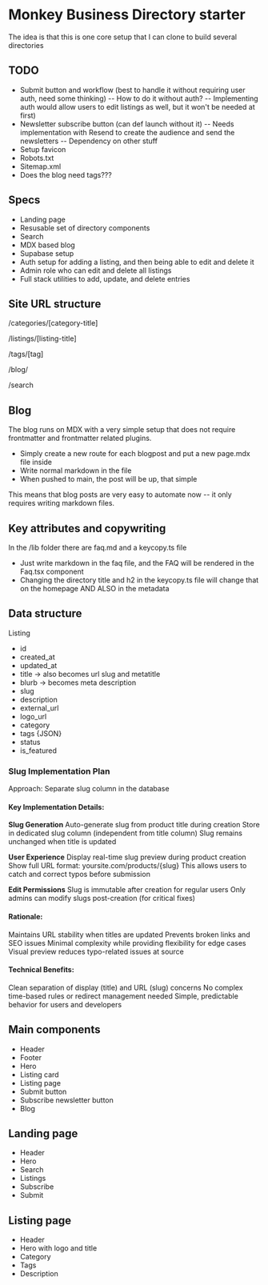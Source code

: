 # Monkey Business Directory starter
The idea is that this is one core setup that I can clone to build several directories

## TODO
- Submit button and workflow (best to handle it without requiring user auth, need some thinking)
-- How to do it without auth? 
-- Implementing auth would allow users to edit listings as well, but it won't be needed at first)
- Newsletter subscribe button (can def launch without it)
-- Needs implementation with Resend to create the audience and send the newsletters
-- Dependency on other stuff
- Setup favicon
- Robots.txt
- Sitemap.xml
- Does the blog need tags???

## Specs
- Landing page
- Resusable set of directory components
- Search
- MDX based blog
- Supabase setup
- Auth setup for adding a listing, and then being able to edit and delete it
- Admin role who can edit and delete all listings
- Full stack utilities to add, update, and delete entries

## Site URL structure
/categories/[category-title]

/listings/[listing-title]

/tags/[tag]

/blog/

/search

## Blog
The blog runs on MDX with a very simple setup that does not require frontmatter and frontmatter related plugins. 
- Simply create a new route for each blogpost and put a new page.mdx file inside
- Write normal markdown in the file
- When pushed to main, the post will be up, that simple

This means that blog posts are very easy to automate now -- it only requires writing markdown files.

## Key attributes and copywriting
In the /lib folder there are faq.md and a keycopy.ts file
- Just write markdown in the faq file, and the FAQ will be rendered in the Faq.tsx component
- Changing the directory title and h2 in the keycopy.ts file will change that on the homepage AND ALSO in the metadata

## Data structure

Listing
- id
- created_at
- updated_at
- title -> also becomes url slug and metatitle
- blurb -> becomes meta description
- slug
- description
- external_url
- logo_url
- category
- tags {JSON}
- status
- is_featured

### Slug Implementation Plan

Approach: Separate slug column in the database

#### Key Implementation Details:

**Slug Generation**
Auto-generate slug from product title during creation
Store in dedicated slug column (independent from title column)
Slug remains unchanged when title is updated

**User Experience**
Display real-time slug preview during product creation
Show full URL format: yoursite.com/products/{slug}
This allows users to catch and correct typos before submission

**Edit Permissions**
Slug is immutable after creation for regular users
Only admins can modify slugs post-creation (for critical fixes)

#### Rationale:
Maintains URL stability when titles are updated
Prevents broken links and SEO issues
Minimal complexity while providing flexibility for edge cases
Visual preview reduces typo-related issues at source

#### Technical Benefits:
Clean separation of display (title) and URL (slug) concerns
No complex time-based rules or redirect management needed
Simple, predictable behavior for users and developers

## Main components
- Header
- Footer
- Hero
- Listing card
- Listing page
- Submit button
- Subscribe newsletter button
- Blog

## Landing page
- Header
- Hero
- Search
- Listings
- Subscribe
- Submit

## Listing page
- Header
- Hero with logo and title
- Category
- Tags
- Description


